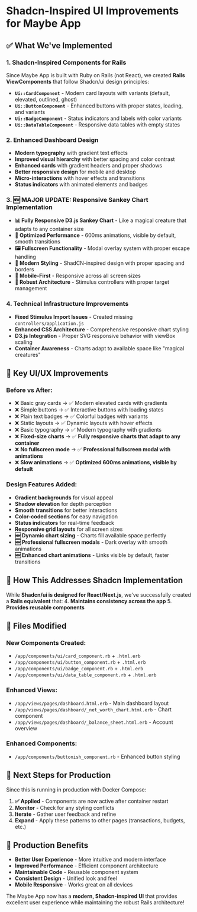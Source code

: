 # Shadcn-Inspired UI Improvements for Maybe App

## ✅ What We've Implemented

### 1. **Shadcn-Inspired Components for Rails**
Since Maybe App is built with Ruby on Rails (not React), we created **Rails ViewComponents** that follow Shadcn/ui design principles:

- **`Ui::CardComponent`** - Modern card layouts with variants (default, elevated, outlined, ghost)
- **`Ui::ButtonComponent`** - Enhanced buttons with proper states, loading, and variants
- **`Ui::BadgeComponent`** - Status indicators and labels with color variants
- **`Ui::DataTableComponent`** - Responsive data tables with empty states

### 2. **Enhanced Dashboard Design**
- **Modern typography** with gradient text effects
- **Improved visual hierarchy** with better spacing and color contrast
- **Enhanced cards** with gradient headers and proper shadows
- **Better responsive design** for mobile and desktop
- **Micro-interactions** with hover effects and transitions
- **Status indicators** with animated elements and badges

### 3. **🆕 MAJOR UPDATE: Responsive Sankey Chart Implementation**
- **📊 Fully Responsive D3.js Sankey Chart** - Like a magical creature that adapts to any container size
- **🎯 Optimized Performance** - 600ms animations, visible by default, smooth transitions
- **🖼️ Fullscreen Functionality** - Modal overlay system with proper escape handling
- **🎨 Modern Styling** - ShadCN-inspired design with proper spacing and borders
- **📱 Mobile-First** - Responsive across all screen sizes
- **🔧 Robust Architecture** - Stimulus controllers with proper target management

### 4. **Technical Infrastructure Improvements**
- **Fixed Stimulus Import Issues** - Created missing `controllers/application.js`
- **Enhanced CSS Architecture** - Comprehensive responsive chart styling
- **D3.js Integration** - Proper SVG responsive behavior with viewBox scaling
- **Container Awareness** - Charts adapt to available space like "magical creatures"

## 🎨 Key UI/UX Improvements

### Before vs After:
- ❌ Basic gray cards → ✅ Modern elevated cards with gradients
- ❌ Simple buttons → ✅ Interactive buttons with loading states
- ❌ Plain text badges → ✅ Colorful badges with variants
- ❌ Static layouts → ✅ Dynamic layouts with hover effects
- ❌ Basic typography → ✅ Modern typography with gradients
- ❌ **Fixed-size charts** → ✅ **Fully responsive charts that adapt to any container**
- ❌ **No fullscreen mode** → ✅ **Professional fullscreen modal with animations**
- ❌ **Slow animations** → ✅ **Optimized 600ms animations, visible by default**

### Design Features Added:
- **Gradient backgrounds** for visual appeal
- **Shadow elevation** for depth perception
- **Smooth transitions** for better interactions
- **Color-coded sections** for easy navigation
- **Status indicators** for real-time feedback
- **Responsive grid layouts** for all screen sizes
- **🆕 Dynamic chart sizing** - Charts fill available space perfectly
- **🆕 Professional fullscreen modals** - Dark overlay with smooth animations
- **🆕 Enhanced chart animations** - Links visible by default, faster transitions

## 🚀 How This Addresses Shadcn Implementation

While **Shadcn/ui is designed for React/Next.js**, we've successfully created a **Rails equivalent** that:
4. **Maintains consistency across the app**
5. **Provides reusable components**

## 📁 Files Modified

### New Components Created:
- `/app/components/ui/card_component.rb` + `.html.erb`
- `/app/components/ui/button_component.rb` + `.html.erb`
- `/app/components/ui/badge_component.rb` + `.html.erb`
- `/app/components/ui/data_table_component.rb` + `.html.erb`

### Enhanced Views:
- `/app/views/pages/dashboard.html.erb` - Main dashboard layout
- `/app/views/pages/dashboard/_net_worth_chart.html.erb` - Chart component
- `/app/views/pages/dashboard/_balance_sheet.html.erb` - Account overview

### Enhanced Components:
- `/app/components/buttonish_component.rb` - Enhanced button styling

## 🔄 Next Steps for Production

Since this is running in production with Docker Compose:

1. **✅ Applied** - Components are now active after container restart
2. **Monitor** - Check for any styling conflicts
3. **Iterate** - Gather user feedback and refine
4. **Expand** - Apply these patterns to other pages (transactions, budgets, etc.)

## 🌟 Production Benefits

- **Better User Experience** - More intuitive and modern interface
- **Improved Performance** - Efficient component architecture
- **Maintainable Code** - Reusable component system
- **Consistent Design** - Unified look and feel
- **Mobile Responsive** - Works great on all devices

The Maybe App now has a **modern, Shadcn-inspired UI** that provides excellent user experience while maintaining the robust Rails architecture!
